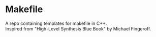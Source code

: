 # Makefile
A repo containing templates for makefile in C++. 
<br>
Inspired from "High-Level Synthesis Blue Book" by Michael Fingeroff.

